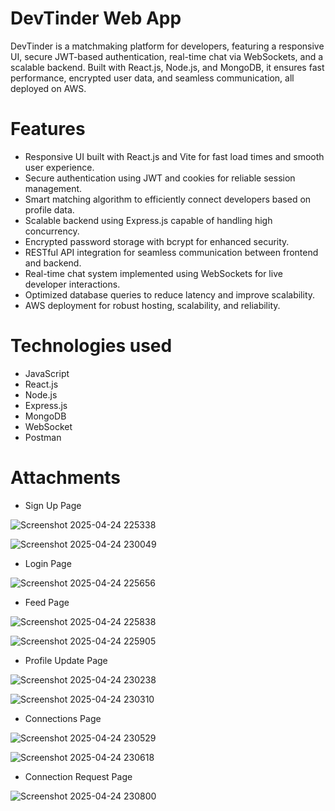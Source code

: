 # DevTinder Web App

DevTinder is a matchmaking platform for developers, featuring a responsive UI, 
secure JWT-based authentication, real-time chat via WebSockets, and a scalable backend. 
Built with React.js, Node.js, and MongoDB, it ensures fast performance, encrypted user data, 
and seamless communication, all deployed on AWS.

# Features

* Responsive UI built with React.js and Vite for fast load times and smooth user experience.
* Secure authentication using JWT and cookies for reliable session management.
* Smart matching algorithm to efficiently connect developers based on profile data.
* Scalable backend using Express.js capable of handling high concurrency.
* Encrypted password storage with bcrypt for enhanced security.
* RESTful API integration for seamless communication between frontend and backend.
* Real-time chat system implemented using WebSockets for live developer interactions.
* Optimized database queries to reduce latency and improve scalability.
* AWS deployment for robust hosting, scalability, and reliability.

# Technologies used

* JavaScript
* React.js
* Node.js
* Express.js
* MongoDB
* WebSocket
* Postman

# Attachments

* Sign Up Page
  
![Screenshot 2025-04-24 225338](https://github.com/user-attachments/assets/10dae197-8319-4c61-8436-a32b9cf68577)

![Screenshot 2025-04-24 230049](https://github.com/user-attachments/assets/457f7379-0a9e-49d8-b250-88244b6cee73)


* Login Page
  
![Screenshot 2025-04-24 225656](https://github.com/user-attachments/assets/5d63ff53-afec-4a12-9145-3bebfe3f9c58)

* Feed Page

![Screenshot 2025-04-24 225838](https://github.com/user-attachments/assets/1fcb498b-02f3-4310-a0f0-e8c207e42b6b)

![Screenshot 2025-04-24 225905](https://github.com/user-attachments/assets/2e3acc20-99a5-4a0c-b9a8-04bfe33a6c66)


* Profile Update Page
  
![Screenshot 2025-04-24 230238](https://github.com/user-attachments/assets/a65646a7-93de-4350-8654-5c7f9f4e0c65)

![Screenshot 2025-04-24 230310](https://github.com/user-attachments/assets/e83cd59a-7961-4287-867b-ac31717c4b0f)


* Connections Page
  
![Screenshot 2025-04-24 230529](https://github.com/user-attachments/assets/1889fe40-68cf-49af-894f-2822d5e4d44e)

![Screenshot 2025-04-24 230618](https://github.com/user-attachments/assets/5f1e8b39-d6be-4066-b3b6-c6c9784b2b27)


* Connection Request Page

![Screenshot 2025-04-24 230800](https://github.com/user-attachments/assets/317b5e57-91aa-4231-9d33-2e3f44f3b37a)


















  
  
